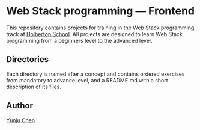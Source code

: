 # Web Stack programming ― Frontend
This repository contains projects for training in the Web Stack programming track at [Holberton School](https://www.holbertonschool.com/about). All projects are designed to learn Web Stack programming from a beginners level to the advanced level.

## Directories
Each directory is named after a concept and contains ordered exercises from mandatory to advance level, and a README.md with a short description of its files.

## Author
[Yunju Chen](https://github.com/yunjuc)
